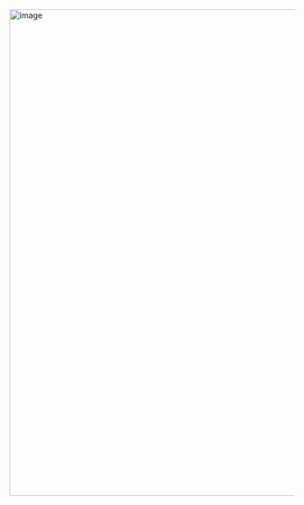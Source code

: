 <img width="1916" height="860" alt="image" src="https://github.com/user-attachments/assets/af3d682e-416a-4c36-979c-06ec610b3dea" />

